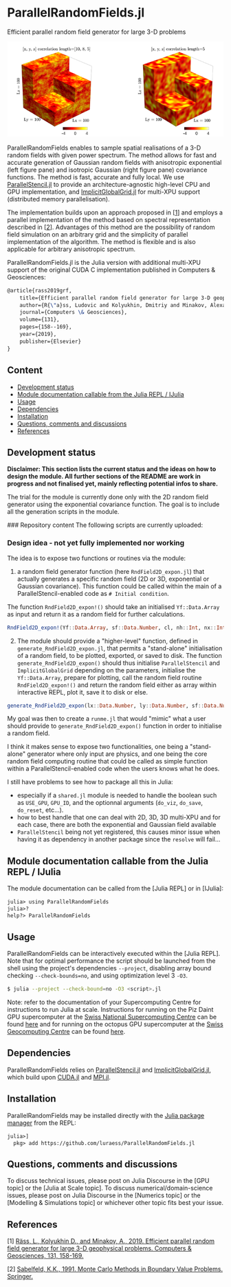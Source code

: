 # ParallelRandomFields.jl
Efficient parallel random field generator for large 3-D problems

![3D random fields with Gaussian and exponential covariance](docs/Fig_exp_gauss_3D.png)

ParallelRandomFields enables to sample spatial realisations of a 3-D random fields with given power spectrum. The method allows for fast and accurate generation of Gaussian random fields with anisotropic exponential (left figure pane) and isotropic Gaussian (right figure pane) covariance functions. The method is fast, accurate and fully local. We use [ParallelStencil.jl] to provide an architecture-agnostic high-level CPU and GPU implementation, and [ImplicitGlobalGrid.jl] for multi-XPU support (distributed memory parallelisation).

The implementation builds upon an approach proposed in \[[1][Raess2019]\] and employs a parallel implementation of the method based on spectral representation described in \[[2][Sabelfeld1991]\]. Advantages of this method are the possibility of random field simulation on an arbitrary grid and the simplicity of parallel implementation of the algorithm. The method is flexible and is also applicable for arbitrary anisotropic spectrum.


ParallelRandomFields.jl is the Julia version with additional multi-XPU support of the original CUDA C implementation published in Computers & Geosciences:
```tex
@article{rass2019grf,
    title={Efficient parallel random field generator for large 3-D geophysical problems},
    author={R{\"a}ss, Ludovic and Kolyukhin, Dmitriy and Minakov, Alexander},
    journal={Computers \& Geosciences},
    volume={131},
    pages={158--169},
    year={2019},
    publisher={Elsevier}
}
```

## Content
* [Development status](#development-status)
* [Module documentation callable from the Julia REPL / IJulia](#module-documentation-callable-from-the-julia-repl--ijulia)
* [Usage](#usage)
* [Dependencies](#dependencies)
* [Installation](#installation)
* [Questions, comments and discussions](#questions-comments-and-discussions)
* [References](#references)

## Development status
**Disclaimer: This section lists the current status and the ideas on how to design the module. All further sections of the README are work in progress and not finalised yet, mainly reflecting potential infos to share.**

The trial for the module is currently done only with the 2D random field generator using the exponential covariance function. The goal is to include all the generation scripts in the module.

### Repository content
The following scripts are currently uploaded:


### Design idea - not yet fully implemented nor working
The idea is to expose two functions or routines via the module:

1. a random field generator function (here `RndField2D_expon.jl`) that actually generates a specific random field (2D or 3D, exponential or Gaussian covariance). This function could be called within the main of a ParallelStencil-enabled code as `# Initial condition`. 

The function `RndField2D_expon!()` should take an initialised `Yf::Data.Array` as input and return it as a random field for further calculations. 
```julia
RndField2D_expon!(Yf::Data.Array, sf::Data.Number, cl, nh::Int, nx::Int, ny::Int, dx::Data.Number, dy::Data.Number; do_reset=true)
```   

2. The module should provide a "higher-level" function, defined in `generate_RndField2D_expon.jl`, that permits a "stand-alone" initialisation of a random field, to be plotted, exported, or saved to disk. The function `generate_RndField2D_expon()` should thus initialise `ParallelStencil` and `ImplicitGlobalGrid` depending on the parameters, initialise the `Yf::Data.Array`, prepare for plotting, call the random field routine `RndField2D_expon!()` and return the random field either as array within interactive REPL, plot it, save it to disk or else.
```julia
generate_RndField2D_expon(lx::Data.Number, ly::Data.Number, sf::Data.Number, cl, nh::Int, nx::Int, ny::Int, dx::Data.Number, dy::Data.Number; do_viz=false, do_save=false, do_reset=true)
```

My goal was then to create a `runme.jl` that would "mimic" what a user should provide to `generate_RndField2D_expon()` function in order to initialise a random field.

I think it makes sense to expose two functionalities, one being a "stand-alone" generator where only input are physics, and one being the core random field computing routine that could be called as simple function within a ParallelStencil-enabled code when the users knows what he does.

I still have problems to see how to package all this in Julia:
- especially if a `shared.jl` module is needed to handle the boolean such as `USE_GPU`, `GPU_ID`, and the optionnal arguments (`do_viz`, `do_save`, `do_reset`, etc...).
- how to best handle that one can deal with 2D, 3D, 3D multi-XPU and for each case, there are both the exponential and Gaussian field available
- `ParallelStencil` being not yet registered, this causes minor issue when having it as dependency in another package since the `resolve` will fail...


## Module documentation callable from the Julia REPL / IJulia
The module documentation can be called from the [Julia REPL] or in [IJulia]:
```julia-repl
julia> using ParallelRandomFields
julia>?
help?> ParallelRandomFields
```

## Usage
ParallelRandomFields can be interactively executed within the [Julia REPL]. Note that for optimal performance the script should be launched from the shell using the project's dependencies `--project`, disabling array bound checking `--check-bounds=no`, and using optimization level 3 `-O3`.
```sh
$ julia --project --check-bound=no -O3 <script>.jl
```

Note: refer to the documentation of your Supercomputing Centre for instructions to run Julia at scale. Instructions for running on the Piz Daint GPU supercomputer at the [Swiss National Supercomputing Centre](https://www.cscs.ch/computers/piz-daint/) can be found [here](https://user.cscs.ch/tools/interactive/julia/) and for running on the octopus GPU supercomputer at the [Swiss Geocomputing Centre](https://wp.unil.ch/geocomputing/octopus/) can be found [here](https://gist.github.com/luraess/45a7a4059d8ace694812e7e301f1a258).

## Dependencies
ParallelRandomFields relies on [ParallelStencil.jl] and [ImplicitGlobalGrid.jl], which build upon [CUDA.jl] and [MPI.jl].

## Installation
ParallelRandomFields may be installed directly with the [Julia package manager](https://docs.julialang.org/en/v1/stdlib/Pkg/index.html) from the REPL:
```julia-repl
julia>]
  pkg> add https://github.com/luraess/ParallelRandomFields.jl
```

## Questions, comments and discussions
To discuss technical issues, please post on Julia Discourse in the [GPU topic] or the [Julia at Scale topic].
To discuss numerical/domain-science issues, please post on Julia Discourse in the [Numerics topic] or the [Modelling & Simulations topic] or whichever other topic fits best your issue.

## References
\[1\] [Räss, L., Kolyukhin D., and Minakov, A., 2019. Efficient parallel random field generator for large 3-D geophysical problems. Computers & Geosciences, 131, 158-169.][Raess2019]

\[2\] [Sabelfeld, K.K., 1991. Monte Carlo Methods in Boundary Value Problems. Springer.][Sabelfeld1991]

[Raess2019]: https://doi.org/10.1016/j.cageo.2019.06.007
[Sabelfeld1991]: https://cds.cern.ch/record/295430
[ParallelStencil.jl]: https://github.com/omlins/ParallelStencil.jl
[ImplicitGlobalGrid.jl]: https://github.com/eth-cscs/ImplicitGlobalGrid.jl
[MPI.jl]: https://github.com/JuliaParallel/MPI.jl
[CUDA.jl]: https://github.com/JuliaGPU/CUDA.jl
